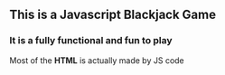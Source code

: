 ## This is a Javascript Blackjack Game
### It is a fully functional and fun to play

Most of the **HTML** is actually made by JS code 